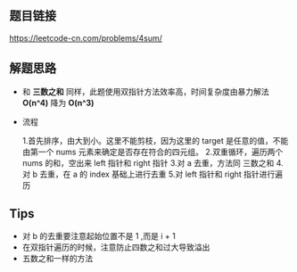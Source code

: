 ## 题目链接
https://leetcode-cn.com/problems/4sum/
## 解题思路
* 和 **三数之和** 同样，此题使用双指针方法效率高，时间复杂度由暴力解法 **O(n^4)** 降为 **O(n^3)**
* 流程

    1.首先排序，由大到小。这里不能剪枝，因为这里的 target 是任意的值，不能由第一个 nums 元素来确定是否存在符合的四元组。
    2.双重循环，遍历两个 nums 的和，空出来 left 指针和 right 指针
    3.对 a 去重，方法同 三数之和
    4.对 b 去重，在 a 的 index 基础上进行去重
    5.对 left 指针和 right 指针进行遍历
## Tips
* 对 b 的去重要注意起始位置不是 1 ,而是 i + 1
* 在双指针遍历的时候，注意防止四数之和过大导致溢出
* 五数之和一样的方法
